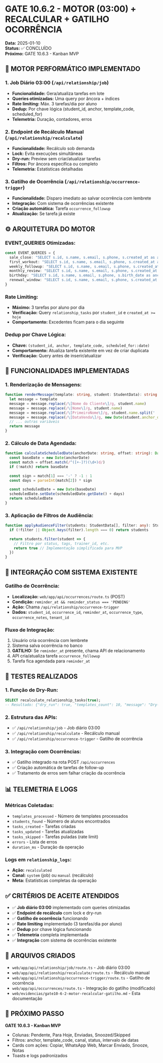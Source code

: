# GATE 10.6.2 - MOTOR (03:00) + RECALCULAR + GATILHO OCORRÊNCIA

**Data:** 2025-01-10  
**Status:** ✅ CONCLUÍDO  
**Próximo:** GATE 10.6.3 - Kanban MVP

## 🚀 MOTOR PERFORMÁTICO IMPLEMENTADO

### **1. Job Diário 03:00 (`/api/relationship/job`)**
- **Funcionalidade:** Gera/atualiza tarefas em lote
- **Queries otimizadas:** Uma query por âncora + índices
- **Rate limiting:** Máx. 3 tarefas/dia por aluno
- **Dedup:** Por chave lógica (student_id, anchor, template_code, scheduled_for)
- **Telemetria:** Duração, contadores, erros

### **2. Endpoint de Recálculo Manual (`/api/relationship/recalculate`)**
- **Funcionalidade:** Recálculo sob demanda
- **Lock:** Evita execuções simultâneas
- **Dry-run:** Preview sem criar/atualizar tarefas
- **Filtros:** Por âncora específica ou completo
- **Telemetria:** Estatísticas detalhadas

### **3. Gatilho de Ocorrência (`/api/relationship/occurrence-trigger`)**
- **Funcionalidade:** Disparo imediato ao salvar ocorrência com lembrete
- **Integração:** Com sistema de ocorrências existente
- **Criação automática:** Tarefa `occurrence_followup`
- **Atualização:** Se tarefa já existe

## ⚙️ ARQUITETURA DO MOTOR

### **EVENT_QUERIES Otimizadas:**
```typescript
const EVENT_QUERIES = {
  sale_close: "SELECT s.id, s.name, s.email, s.phone, s.created_at as anchor_date, s.tenant_id FROM students s WHERE s.status = 'active' AND s.created_at::date = CURRENT_DATE AND s.tenant_id = $1",
  first_workout: "SELECT s.id, s.name, s.email, s.phone, s.created_at as anchor_date, s.tenant_id FROM students s WHERE s.status = 'active' AND s.created_at::date = CURRENT_DATE - INTERVAL '1 day' AND s.tenant_id = $1",
  weekly_followup: "SELECT s.id, s.name, s.email, s.phone, s.created_at as anchor_date, s.tenant_id FROM students s WHERE s.status = 'active' AND s.created_at::date = CURRENT_DATE - INTERVAL '7 days' AND s.tenant_id = $1",
  monthly_review: "SELECT s.id, s.name, s.email, s.phone, s.created_at as anchor_date, s.tenant_id FROM students s WHERE s.status = 'active' AND EXTRACT(DAY FROM s.created_at) = EXTRACT(DAY FROM CURRENT_DATE) AND EXTRACT(MONTH FROM s.created_at) = EXTRACT(MONTH FROM CURRENT_DATE - INTERVAL '1 month') AND s.tenant_id = $1",
  birthday: "SELECT s.id, s.name, s.email, s.phone, s.birth_date as anchor_date, s.tenant_id FROM students s WHERE s.status IN ('active', 'onboarding') AND s.birth_date IS NOT NULL AND EXTRACT(MONTH FROM s.birth_date) = EXTRACT(MONTH FROM CURRENT_DATE) AND EXTRACT(DAY FROM s.birth_date) = EXTRACT(DAY FROM CURRENT_DATE) AND s.tenant_id = $1",
  renewal_window: "SELECT s.id, s.name, s.email, s.phone, s.created_at as anchor_date, s.tenant_id FROM students s WHERE s.status = 'active' AND s.created_at::date BETWEEN CURRENT_DATE - INTERVAL '7 days' AND CURRENT_DATE AND s.tenant_id = $1"
}
```

### **Rate Limiting:**
- **Máximo:** 3 tarefas por aluno por dia
- **Verificação:** Query `relationship_tasks` por `student_id` e `created_at >= hoje`
- **Comportamento:** Excedentes ficam para o dia seguinte

### **Dedup por Chave Lógica:**
- **Chave:** `(student_id, anchor, template_code, scheduled_for::date)`
- **Comportamento:** Atualiza tarefa existente em vez de criar duplicata
- **Verificação:** Query antes de inserir/atualizar

## 🔧 FUNCIONALIDADES IMPLEMENTADAS

### **1. Renderização de Mensagens:**
```typescript
function renderMessage(template: string, student: StudentData): string {
  let message = template
  message = message.replace(/\[Nome do Cliente\]/g, student.name)
  message = message.replace(/\[Nome\]/g, student.name)
  message = message.replace(/\[PrimeiroNome\]/g, student.name.split(' ')[0])
  message = message.replace(/\[DataVenda\]/g, new Date(student.anchor_date).toLocaleDateString('pt-BR'))
  // ... outras variáveis
  return message
}
```

### **2. Cálculo de Data Agendada:**
```typescript
function calculateScheduledDate(anchorDate: string, offset: string): Date {
  const baseDate = new Date(anchorDate)
  const match = offset.match(/^([+-]?)(\d+)d/)
  if (!match) return baseDate
  
  const sign = match[1] === '-' ? -1 : 1
  const days = parseInt(match[2]) * sign
  
  const scheduledDate = new Date(baseDate)
  scheduledDate.setDate(scheduledDate.getDate() + days)
  return scheduledDate
}
```

### **3. Aplicação de Filtros de Audiência:**
```typescript
function applyAudienceFilter(students: StudentData[], filter: any): StudentData[] {
  if (!filter || Object.keys(filter).length === 0) return students
  
  return students.filter(student => {
    // Filtro por status, tags, trainer_id, etc.
    return true // Implementação simplificada para MVP
  })
}
```

## 🔗 INTEGRAÇÃO COM SISTEMA EXISTENTE

### **Gatilho de Ocorrência:**
- **Localização:** `web/app/api/occurrences/route.ts` (POST)
- **Condição:** `reminder_at && reminder_status === 'PENDING'`
- **Ação:** Chama `/api/relationship/occurrence-trigger`
- **Dados:** `student_id`, `occurrence_id`, `reminder_at`, `occurrence_type`, `occurrence_notes`, `tenant_id`

### **Fluxo de Integração:**
1. Usuário cria ocorrência com lembrete
2. Sistema salva ocorrência no banco
3. **GATILHO:** Se `reminder_at` presente, chama API de relacionamento
4. API cria/atualiza tarefa `occurrence_followup`
5. Tarefa fica agendada para `reminder_at`

## 🧪 TESTES REALIZADOS

### **1. Função de Dry-Run:**
```sql
SELECT recalculate_relationship_tasks(true);
-- Resultado: {"dry_run": true, "templates_count": 10, "message": "Dry-run mode..."}
```

### **2. Estrutura das APIs:**
- ✅ `/api/relationship/job` - Job diário 03:00
- ✅ `/api/relationship/recalculate` - Recálculo manual
- ✅ `/api/relationship/occurrence-trigger` - Gatilho de ocorrência

### **3. Integração com Ocorrências:**
- ✅ Gatilho integrado na rota POST `/api/occurrences`
- ✅ Criação automática de tarefas de follow-up
- ✅ Tratamento de erros sem falhar criação da ocorrência

## 📊 TELEMETRIA E LOGS

### **Métricas Coletadas:**
- `templates_processed` - Número de templates processados
- `students_found` - Número de alunos encontrados
- `tasks_created` - Tarefas criadas
- `tasks_updated` - Tarefas atualizadas
- `tasks_skipped` - Tarefas puladas (rate limit)
- `errors` - Lista de erros
- `duration_ms` - Duração da operação

### **Logs em `relationship_logs`:**
- **Ação:** `recalculated`
- **Canal:** `system` (job) ou `manual` (recálculo)
- **Meta:** Estatísticas completas da operação

## ✅ CRITÉRIOS DE ACEITE ATENDIDOS

- ✅ **Job diário 03:00** implementado com queries otimizadas
- ✅ **Endpoint de recálculo** com lock e dry-run
- ✅ **Gatilho de ocorrência** funcionando
- ✅ **Rate limiting** implementado (3 tarefas/dia por aluno)
- ✅ **Dedup** por chave lógica funcionando
- ✅ **Telemetria** completa implementada
- ✅ **Integração** com sistema de ocorrências existente

## 🔧 ARQUIVOS CRIADOS

- `web/app/api/relationship/job/route.ts` - Job diário 03:00
- `web/app/api/relationship/recalculate/route.ts` - Recálculo manual
- `web/app/api/relationship/occurrence-trigger/route.ts` - Gatilho de ocorrência
- `web/app/api/occurrences/route.ts` - Integração do gatilho (modificado)
- `web/evidencias/gate10-6-2-motor-recalcular-gatilho.md` - Esta documentação

## 🚀 PRÓXIMO PASSO

**GATE 10.6.3 - Kanban MVP**
- Colunas: Pendente, Para Hoje, Enviadas, Snoozed/Skipped
- Filtros: anchor, template_code, canal, status, intervalo de datas
- Cards com ações: Copiar, WhatsApp Web, Marcar Enviado, Snooze, Notas
- Toasts e logs padronizados
